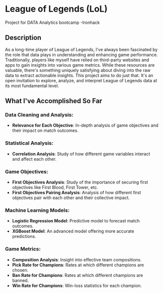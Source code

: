 # League of Legends (LoL)
Project for DATA Analytics bootcamp -Ironhack

## Description
As a long-time player of League of Legends, I've always been fascinated by the role that data plays in understanding and enhancing game performance. Traditionally, players like myself have relied on third-party websites and apps to gain insights into various game metrics. While these resources are valuable, there's something uniquely satisfying about diving into the raw data to extract actionable insights.
This project aims to do just that. It's an open invitation to explore, analyze, and interpret League of Legends data at its most fundamental level.

## What I've Accomplished So Far

### Data Cleaning and Analysis:
- **Relevance for Each Objective**: In-depth analysis of game objectives and their impact on match outcomes.
  
### Statistical Analysis:
- **Correlation Analysis**: Study of how different game variables interact and affect each other.

### Game Objectives:
- **First Objectives Analysis**: Study of the importance of securing first objectives like First Blood, First Tower, etc.
- **First Objectives Pairing Analysis**: Analysis of how different first objectives pair with each other and their collective impact.
  
### Machine Learning Models:
- **Logistic Regression Model**: Predictive model to forecast match outcomes.
- **XGBoost Model**: An advanced model offering more accurate predictions.
  
### Game Metrics:
- **Composition Analysis**: Insight into effective team compositions.
- **Pick Rate for Champions**: Rates at which different champions are chosen.
- **Ban Rate for Champions**: Rates at which different champions are banned.
- **Win Rate for Champions**: Win-loss statistics for each champion.

